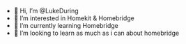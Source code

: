 - 👋 Hi, I’m @LukeDuring
- 👀 I’m interested in Homekit & Homebridge
- 🌱 I’m currently learning Homebridge
- 💞️ I’m looking to learn as much as i can about homebridge

<!---
LukeDuring/LukeDuring is a ✨ special ✨ repository because its `README.md` (this file) appears on your GitHub profile.
You can click the Preview link to take a look at your changes.
--->
